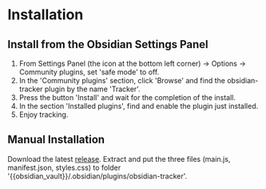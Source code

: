 # Installation

## Install from the Obsidian Settings Panel
1. From Settings Panel (the icon at the bottom left corner) -> Options -> Community plugins, set 'safe mode' to off.
2. In the 'Community plugins' section, click 'Browse' and find the obsidian-tracker plugin by the name 'Tracker'.
3. Press the button 'Install' and wait for the completion of the install.
4. In the section 'Installed plugins', find and enable the plugin just installed.
5. Enjoy tracking.

## Manual Installation
Download the latest [release](https://github.com/lazyguru/obsidian-tracker/releases). Extract and put the three files (main.js, manifest.json, styles.css) to folder '{{obsidian_vault}}/.obsidian/plugins/obsidian-tracker'.
